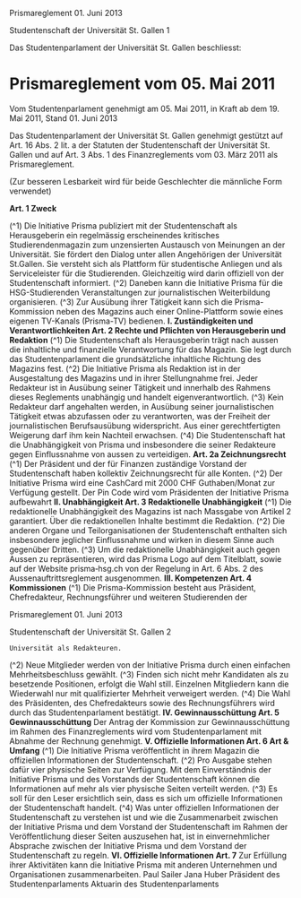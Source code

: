 Prismareglement 01. Juni 2013

Studentenschaft der Universität St. Gallen 1

Das Studentenparlament der Universität St. Gallen beschliesst:

# Prismareglement vom 05. Mai 2011

Vom Studentenparlament genehmigt am 05. Mai 2011, in Kraft ab dem 19. Mai 2011, Stand 01. Juni 2013

Das Studentenparlament der Universität St. Gallen genehmigt gestützt auf Art. 16 Abs. 2 lit. a der Statuten der
Studentenschaft der Universität St. Gallen und auf Art. 3 Abs. 1 des Finanzreglements vom 03. März 2011 als
Prismareglement.

(Zur besseren Lesbarkeit wird für beide Geschlechter die männliche Form verwendet)

**Art. 1 Zweck**

(^1) Die Initiative Prisma publiziert mit der Studentenschaft als Herausgeberin ein regelmässig erscheinendes kritisches
Studierendenmagazin zum unzensierten Austausch von Meinungen an der Universität. Sie fördert den Dialog unter allen
Angehörigen der Universität St.Gallen. Sie versteht sich als Plattform für studentische Anliegen und als Serviceleister für
die Studierenden. Gleichzeitig wird darin offiziell von der Studentenschaft informiert.
(^2) Daneben kann die Initiative Prisma für die HSG-Studierenden Veranstaltungen zur journalistischen Weiterbildung
organisieren.
(^3) Zur Ausübung ihrer Tätigkeit kann sich die Prisma-Kommission neben des Magazins auch einer Online-Plattform sowie
eines eigenen TV-Kanals (Prisma-TV) bedienen.
**I. Zuständigkeiten und Verantwortlichkeiten
Art. 2 Rechte und Pflichten von Herausgeberin und Redaktion**
(^1) Die Studentenschaft als Herausgeberin trägt nach aussen die inhaltliche und finanzielle Verantwortung für das Magazin. Sie legt
durch das Studentenparlament die grundsätzliche inhaltliche Richtung des Magazins fest.
(^2) Die Initiative Prisma als Redaktion ist in der Ausgestaltung des Magazins und in ihrer Stellungnahme frei. Jeder Redakteur ist in
Ausübung seiner Tätigkeit und innerhalb des Rahmens dieses Reglements unabhängig und handelt eigenverantwortlich.
(^3) Kein Redakteur darf angehalten werden, in Ausübung seiner journalistischen Tätigkeit etwas abzufassen oder zu verantworten,
was der Freiheit der journalistischen Berufsausübung widerspricht. Aus einer gerechtfertigten Weigerung darf ihm kein Nachteil
erwachsen.
(^4) Die Studentenschaft hat die Unabhängigkeit von Prisma und insbesondere die seiner Redakteure gegen Einflussnahme von
aussen zu verteidigen.
**Art. 2a Zeichnungsrecht**
(^1) Der Präsident und der für Finanzen zuständige Vorstand der Studentenschaft haben kollektiv Zeichnungsrecht für alle Konten.
(^2) Der Initiative Prisma wird eine CashCard mit 2000 CHF Guthaben/Monat zur Verfügung gestellt. Der Pin Code wird vom
Präsidenten der Initiative Prisma aufbewahrt
**II. Unabhängigkeit
Art. 3 Redaktionelle Unabhängigkeit**
(^1) Die redaktionelle Unabhängigkeit des Magazins ist nach Massgabe von Artikel 2 garantiert. Über die redaktionellen Inhalte
bestimmt die Redaktion.
(^2) Die anderen Organe und Teilorganisationen der Studentenschaft enthalten sich insbesondere jeglicher Einflussnahme und wirken
in diesem Sinne auch gegenüber Dritten.
(^3) Um die redaktionelle Unabhängigkeit auch gegen Aussen zu repräsentieren, wird das Prisma Logo auf dem Titelblatt, sowie auf
der Website prisma‐hsg.ch von der Regelung in Art. 6 Abs. 2 des Aussenauftrittsreglement ausgenommen.
**III. Kompetenzen
Art. 4 Kommissionen**
(^1) Die Prisma-Kommission besteht aus Präsident, Chefredakteur, Rechnungsführer und weiteren Studierenden der


Prismareglement 01. Juni 2013

Studentenschaft der Universität St. Gallen 2

```
Universität als Redakteuren.
```
(^2) Neue Mitglieder werden von der Initiative Prisma durch einen einfachen Mehrheitsbeschluss gewählt.
(^3) Finden sich nicht mehr Kandidaten als zu besetzende Positionen, erfolgt die Wahl still. Einzelnen Mitgliedern kann die
Wiederwahl nur mit qualifizierter Mehrheit verweigert werden.
(^4) Die Wahl des Präsidenten, des Chefredakteurs sowie des Rechnungsführers wird durch das Studentenparlament bestätigt.
**IV. Gewinnausschüttung
Art. 5 Gewinnausschüttung**
Der Antrag der Kommission zur Gewinnausschüttung im Rahmen des Finanzreglements wird vom Studentenparlament mit
Abnahme der Rechnung genehmigt.
**V. Offizielle Informationen
Art. 6 Art & Umfang**
(^1) Die Initiative Prisma veröffentlicht in ihrem Magazin die offiziellen Informationen der Studentenschaft.
(^2) Pro Ausgabe stehen dafür vier physische Seiten zur Verfügung. Mit dem Einverständnis der Initiative Prisma und des Vorstands
der Studentenschaft können die Informationen auf mehr als vier physische Seiten verteilt werden.
(^3) Es soll für den Leser ersichtlich sein, dass es sich um offizielle Informationen der Studentenschaft handelt.
(^4) Was unter offiziellen Informationen der Studentenschaft zu verstehen ist und wie die Zusammenarbeit zwischen der Initiative
Prisma und dem Vorstand der Studentenschaft im Rahmen der Veröffentlichung dieser Seiten auszusehen hat, ist in
einvernehmlicher Absprache zwischen der Initiative Prisma und dem Vorstand der Studentenschaft zu regeln.
**VI. Offizielle Informationen
Art. 7**
Zur Erfüllung ihrer Aktivitäten kann die Initiative Prisma mit anderen Unternehmen und Organisationen zusammenarbeiten.
Paul Sailer Jana Huber
Präsident des Studentenparlaments Aktuarin des Studentenparlaments
